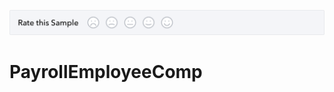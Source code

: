 [![Sample Banner](views/Sample.png)][ss1]

# PayrollEmployeeComp


[ss1]: https://help.developer.intuit.com/s/samplefeedback?cid=9010&repoName=PayrollSamples